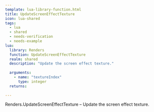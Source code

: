 ```yaml
---
template: lua-library-function.html
title: UpdateScreenEffectTexture
icon: lua-shared
tags:
  - lua
  - shared
  - needs-verification
  - needs-example
lua:
  library: Renders
  function: UpdateScreenEffectTexture
  realm: shared
  description: "Update the screen effect texture."
  
  arguments:
    - name: "textureIndex"
      type: integer
  returns:
    
---
```


<div class="lua__search__keywords">
Renders.UpdateScreenEffectTexture &#x2013; Update the screen effect texture.
</div>
